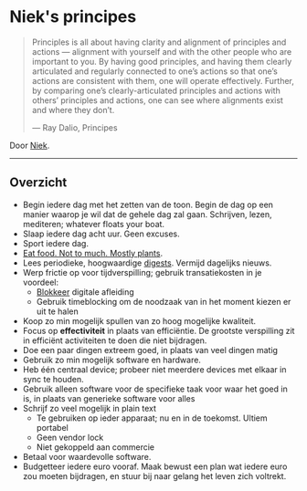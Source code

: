 # Niek's principes

> Principles is all about having clarity and alignment of principles and actions — alignment with yourself and with the other people who are important to you. By having good principles, and having them clearly articulated and regularly connected to one’s actions so that one’s actions are consistent with them, one will operate effectively. Further, by comparing one’s clearly-articulated principles and actions with others’ principles and actions, one can see where alignments exist and where they don’t. 
>
>  —   Ray Dalio, Principes

Door [Niek](https://www.niekdewin.nl).

---

## Overzicht 
- Begin iedere dag met het zetten van de toon. Begin de dag op een manier waarop je wil dat de gehele dag zal gaan. Schrijven, lezen, mediteren; whatever floats your boat.
- Slaap iedere dag acht uur. Geen excuses.
- Sport iedere dag.
- [Eat food. Not to much. Mostly plants](https://hownottodie.com/). 
- Lees periodieke, hoogwaardige [digests](https://economist.com). Vermijd dagelijks nieuws.
- Werp frictie op voor tijdverspilling; gebruik transatiekosten in je voordeel:
    - [Blokkeer](https://nextdns.io) digitale afleiding
    - Gebruik timeblocking om de noodzaak van in het moment kiezen er uit te halen
- Koop zo min mogelijk spullen van zo hoog mogelijke kwaliteit. 
- Focus op **effectiviteit** in plaats van efficiëntie. De grootste verspilling zit in efficiënt activiteiten te doen die niet bijdragen.
- Doe een paar dingen extreem goed, in plaats van veel dingen matig 
- Gebruik zo min mogelijk software en hardware.
- Heb één centraal device; probeer niet meerdere devices met elkaar in sync te houden. 
- Gebruik alleen software voor de specifieke taak voor waar het goed in is, in plaats van generieke software voor alles
- Schrijf zo veel mogelijk in plain text 
    - Te gebruiken op ieder apparaat; nu en in de toekomst. Ultiem portabel
    - Geen vendor lock
    - Niet gekoppeld aan commercie 
- Betaal voor waardevolle software.
- Budgetteer iedere euro vooraf. Maak bewust een plan wat iedere euro zou moeten bijdragen, en stuur bij naar gelang het leven zich voltrekt.
